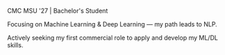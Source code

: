 CMC MSU '27 | Bachelor's Student

Focusing on Machine Learning & Deep Learning — my path leads to NLP.

Actively seeking my first commercial role to apply and develop my ML/DL skills.
